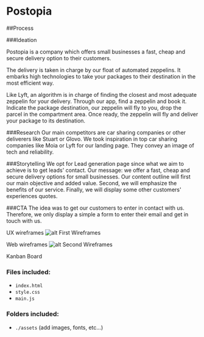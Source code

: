 # Postopia

##Process

###Ideation

Postopia is a company which offers small businesses a fast, cheap and secure delivery option to their customers.

The delivery is taken in charge by our float of automated zeppelins.
It embarks high technologies to take your packages to their destination in the most efficient way.

Like Lyft, an algorithm is in charge of finding the closest and most adequate zeppelin for your delivery. Through our app, find a zeppelin and book it. Indicate the package destination, our zeppelin will fly to you, drop the parcel in the compartment area. Once ready, the zeppelin will fly and deliver your package
to its destination.

###Research
Our main competitors are car sharing companies or other deliverers like Stuart or Glovo.
We took inspiration in top car sharing companies like Moia or Lyft for our landing page.
They convey an image of tech and reliability.

###Storytelling
We opt for Lead generation page since what we aim to achieve is to get leads' contact.
Our message: we offer a fast, cheap and secure delivery options for small businesses.
Our content outline will first our main objective and added value. Second, we will emphasize the benefits of our service. Finally, we will display some other customers' experiences quotes.


###CTA
The idea was to get our customers to enter in contact with us. Therefore, we only display a simple a form to enter their email and get in touch with us.


UX wireframes
![alt First Wireframes]()

Web wireframes
![alt Second Wireframes]()

Kanban Board



### Files included:

  - `index.html`
  - `style.css`
  - `main.js`

### Folders included:

  - `./assets` (add images, fonts, etc...)
